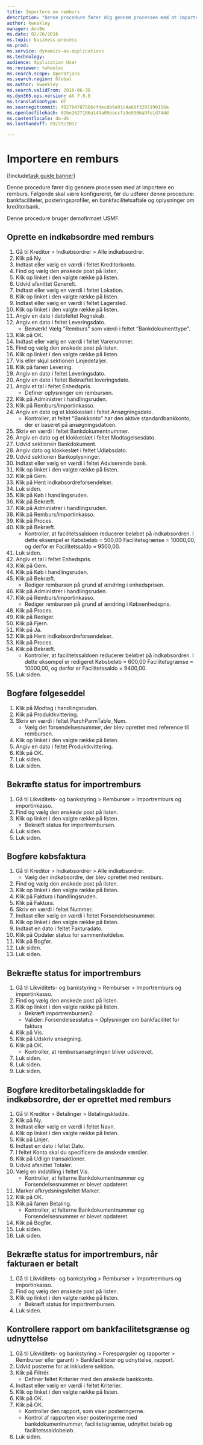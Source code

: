 ```yaml
--- 
title: Importere en remburs
description: "Denne procedure fører dig gennem processen med at importere en remburs."
author: kweekley
manager: AnnBe
ms.date: 02/26/2016
ms.topic: business-process
ms.prod: 
ms.service: dynamics-ax-applications
ms.technology: 
audience: Application User
ms.reviewer: twheeloc
ms.search.scope: Operations
ms.search.region: Global
ms.author: kweekley
ms.search.validFrom: 2016-06-30
ms.dyn365.ops.version: AX 7.0.0
ms.translationtype: HT
ms.sourcegitcommit: f827b4787506cfdec8b9a91c4a68f3293190158a
ms.openlocfilehash: 02be2627186a149a05eaccfa3e5906a9fe1d74dd
ms.contentlocale: da-dk
ms.lasthandoff: 09/29/2017

---
```

# <a name="import-a-letter-of-credit"></a>Importere en remburs

[!include[task guide banner](../../includes/task-guide-banner.md)]

Denne procedure fører dig gennem processen med at importere en remburs. Følgende skal være konfigureret, før du udfører denne procedure: bankfaciliteter, posteringsprofiler, en bankfacilitetsaftale og oplysninger om kreditorbank.

Denne procedure bruger demofirmaet USMF.


## <a name="create-a-purchase-order-with-letter-of-credit"></a>Oprette en indkøbsordre med remburs
1. Gå til Kreditor > Indkøbsordrer > Alle indkøbsordrer.
2. Klik på Ny.
3. Indtast eller vælg en værdi i feltet Kreditorkonto.
4. Find og vælg den ønskede post på listen.
5. Klik op linket i den valgte række på listen.
6. Udvid afsnittet Generelt.
7. Indtast eller vælg en værdi i feltet Lokation.
8. Klik op linket i den valgte række på listen.
9. Indtast eller vælg en værdi i feltet Lagersted.
10. Klik op linket i den valgte række på listen.
11. Angiv en dato i datofeltet Regnskab.
12. Angiv en dato i feltet Leveringsdato.
    * Bemærk! Vælg "Remburs" som værdi i feltet "Bankdokumenttype".  
13. Klik på OK.
14. Indtast eller vælg en værdi i feltet Varenummer.
15. Find og vælg den ønskede post på listen.
16. Klik op linket i den valgte række på listen.
17. Vis eller skjul sektionen Linjedetaljer.
18. Klik på fanen Levering.
19. Angiv en dato i feltet Leveringsdato.
20. Angiv en dato i feltet Bekræftet leveringsdato.
21. Angiv et tal i feltet Enhedspris.
    * Definer oplysninger om rembursen.  
22. Klik på Administrer i handlingsruden.
23. Klik på Remburs/importinkasso.
24. Angiv en dato og et klokkeslæt i feltet Ansøgningsdato.
    * Kontroller, at feltet "Bankkonto" har den aktive standardbankkonto, der er baseret på ansøgningsdatoen.  
25. Skriv en værdi i feltet Bankdokumentnummer.
26. Angiv en dato og et klokkeslæt i feltet Modtagelsesdato.
27. Udvid sektionen Bankdokument.
28. Angiv dato og klokkeslæt i feltet Udløbsdato.
29. Udvid sektionen Bankoplysninger.
30. Indtast eller vælg en værdi i feltet Adviserende bank.
31. Klik op linket i den valgte række på listen.
32. Klik på Gem.
33. Klik på Hent indkøbsordreforsendelser.
34. Luk siden.
35. Klik på Køb i handlingsruden.
36. Klik på Bekræft.
37. Klik på Administrer i handlingsruden.
38. Klik på Remburs/importinkasso.
39. Klik på Proces.
40. Klik på Bekræft.
    * Kontroller, at facilitetssaldoen reducerer beløbet på indkøbsordren.  I dette eksempel er Købsbeløb = 500,00 Facilitetsgrænse = 10000,00, og derfor er Facilitetssaldo = 9500,00.  
41. Luk siden.
42. Angiv et tal i feltet Enhedspris.
43. Klik på Gem.
44. Klik på Køb i handlingsruden.
45. Klik på Bekræft.
    * Rediger rembursen på grund af ændring i enhedsprisen.  
46. Klik på Administrer i handlingsruden.
47. Klik på Remburs/importinkasso.
    * Rediger rembursen på grund af ændring i Købsenhedspris.  
48. Klik på Proces.
49. Klik på Rediger.
50. Klik på Fjern.
51. Klik på Ja.
52. Klik på Hent indkøbsordreforsendelser.
53. Klik på Proces.
54. Klik på Bekræft.
    * Kontroller, at facilitetssaldoen reducerer beløbet på indkøbsordren.  I dette eksempel er redigeret Købsbeløb = 600,00 Facilitetsgrænse = 10000,00, og derfor er Facilitetssaldo = 9400,00.  
55. Luk siden.

## <a name="post-packing-slip"></a>Bogføre følgeseddel
1. Klik på Modtag i handlingsruden.
2. Klik på Produktkvittering.
3. Skriv en værdi i feltet PurchParmTable_Num.
    * Vælg det forsendelsesnummer, der blev oprettet med reference til rembursen.  
4. Klik op linket i den valgte række på listen.
5. Angiv en dato i feltet Produktkvittering.
6. Klik på OK.
7. Luk siden.
8. Luk siden.

## <a name="verify-import-letter-of-credit-status"></a>Bekræfte status for importremburs
1. Gå til Likviditets- og bankstyring > Remburser > Importremburs og importinkasso.
2. Find og vælg den ønskede post på listen.
3. Klik op linket i den valgte række på listen.
    * Bekræft status for importrembursen.  
4. Luk siden.
5. Luk siden.

## <a name="post-purchase-invoice"></a>Bogføre købsfaktura
1. Gå til Kreditor > Indkøbsordrer > Alle indkøbsordrer.
    * Vælg den indkøbsordre, der blev oprettet med remburs.  
2. Find og vælg den ønskede post på listen.
3. Klik op linket i den valgte række på listen.
4. Klik på Faktura i handlingsruden.
5. Klik på Faktura.
6. Skriv en værdi i feltet Nummer.
7. Indtast eller vælg en værdi i feltet Forsendelsesnummer.
8. Klik op linket i den valgte række på listen.
9. Indtast en dato i feltet Fakturadato.
10. Klik på Opdater status for sammenholdelse.
11. Klik på Bogfør.
12. Luk siden.
13. Luk siden.

## <a name="verify-import-letter-of-credit-status"></a>Bekræfte status for importremburs
1. Gå til Likviditets- og bankstyring > Remburser > Importremburs og importinkasso.
2. Find og vælg den ønskede post på listen.
3. Klik op linket i den valgte række på listen.
    * Bekræft importrembursen2.  
    * Valider: Forsendelsesstatus = Oplysninger om bankfacilitet for faktura  
4. Klik på Vis.
5. Klik på Udskriv ansøgning.
6. Klik på OK.
    * Kontroller, at rembursansøgningen bliver udskrevet.  
7. Luk siden.
8. Luk siden.
9. Luk siden.

## <a name="post-vendor-payment-journal-for-the-created-purchase-invoice-with-letter-of-credit"></a>Bogføre kreditorbetalingskladde for indkøbsordre, der er oprettet med remburs
1. Gå til Kreditor > Betalinger > Betalingskladde.
2. Klik på Ny.
3. Indtast eller vælg en værdi i feltet Navn.
4. Klik op linket i den valgte række på listen.
5. Klik på Linjer.
6. Indtast en dato i feltet Dato.
7. I feltet Konto skal du specificere de ønskede værdier.
8. Klik på Udlign transaktioner.
9. Udvid afsnittet Totaler.
10. Vælg en indstilling i feltet Vis.
    * Kontroller, at felterne Bankdokumentnummer og Forsendelsesnummer er blevet opdateret.  
11. Marker afkrydsningsfeltet Marker.
12. Klik på OK.
13. Klik på fanen Betaling.
    * Kontroller, at felterne Bankdokumentnummer og Forsendelsesnummer er blevet opdateret.  
14. Klik på Bogfør.
15. Luk siden.
16. Luk siden.

## <a name="verify-import-letter-of-credit-status-after-invoice-paid"></a>Bekræfte status for importremburs, når fakturaen er betalt
1. Gå til Likviditets- og bankstyring > Remburser > Importremburs og importinkasso.
2. Find og vælg den ønskede post på listen.
3. Klik op linket i den valgte række på listen.
    * Bekræft status for importrembursen.   
4. Luk siden.

## <a name="verify-the-bank-facility-limit-and-utilization-report"></a>Kontrollere rapport om bankfacilitetsgrænse og udnyttelse
1. Gå til Likviditets- og bankstyring > Forespørgsler og rapporter > Remburser eller garanti > Bankfaciliteter og udnyttelse, rapport.
2. Udvid posterne for at inkludere sektion.
3. Klik på Filtrér.
    * Definer feltet Kriterier med den ønskede bankkonto.  
4. Indtast eller vælg en værdi i feltet Kriterier.
5. Klik op linket i den valgte række på listen.
6. Klik på OK.
7. Klik på OK.
    * Kontroller den rapport, som viser posteringerne.  
    * Kontrol af rapporten viser posteringerne med bankdokumentnummer, facilitetsgrænse, udnyttet beløb og facilitetssaldobeløb.  
8. Luk siden.


